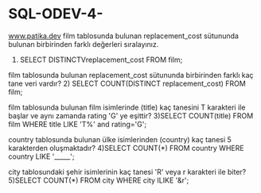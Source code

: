 # SQL-ODEV-4-
www.patika.dev
film tablosunda bulunan replacement_cost sütununda bulunan birbirinden farklı değerleri sıralayınız.
1) SELECT DISTINCTVreplacement_cost FROM film;

film tablosunda bulunan replacement_cost sütununda birbirinden farklı kaç tane veri vardır?
2) SELECT COUNT(DISTINCT replacement_cost) FROM film;

film tablosunda bulunan film isimlerinde (title) kaç tanesini T karakteri ile başlar ve aynı zamanda rating 'G' ye eşittir?
3)SELECT COUNT(title) FROM film
 WHERE title LIKE 'T%' and rating='G';

country tablosunda bulunan ülke isimlerinden (country) kaç tanesi 5 karakterden oluşmaktadır?
4)SELECT COUNT(*) FROM country
  WHERE country LIKE '_____';
 
 city tablosundaki şehir isimlerinin kaç tanesi 'R' veya r karakteri ile biter?
5)SELECT COUNT(*) FROM city
  WHERE city ILIKE '&r';

 
